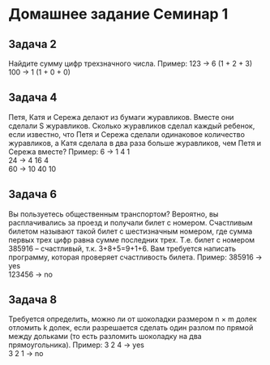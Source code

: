 # Домашнее задание Семинар 1
## Задача 2
Найдите сумму цифр трехзначного числа.
Пример:
123 -> 6 (1 + 2 + 3)  
100 -> 1 (1 + 0 + 0)  

## Задача 4
Петя, Катя и Сережа делают из бумаги журавликов. Вместе они сделали S журавликов. Сколько журавликов сделал каждый ребенок, если известно, что Петя и Сережа сделали одинаковое количество журавликов, а Катя сделала в два раза больше журавликов, чем Петя и Сережа вместе?
Пример:
6 -> 1 4 1  
24 -> 4 16 4  
60 -> 10 40 10  

## Задача 6
Вы пользуетесь общественным транспортом? Вероятно, вы расплачивались за проезд и получали билет с номером. Счастливым билетом называют такой билет с шестизначным номером, где сумма первых трех цифр равна сумме последних трех. Т.е. билет с номером 385916 – счастливый, т.к. 3+8+5=9+1+6. Вам требуется написать программу, которая проверяет счастливость билета.
Пример:
385916 -> yes  
123456 -> no  

## Задача 8
Требуется определить, можно ли от шоколадки размером n × m долек отломить k долек, если разрешается сделать один разлом по прямой между дольками (то есть разломить шоколадку на два прямоугольника).
Пример:
3 2 4 -> yes  
3 2 1 -> no  
